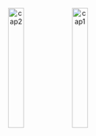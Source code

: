 
<p align="center">
    <!-- Primera imagen al 50% -->
    <img src="https://github.com/user-attachments/assets/308489b1-0fbc-4a07-bb3f-4ca141ef1785" alt="cap2" width="25%">
    <img src="https://github.com/user-attachments/assets/308489b1-0fbc-4a07-bb3f-4ca141ef1785" alt="cap1" width="25%">
    
</p>
